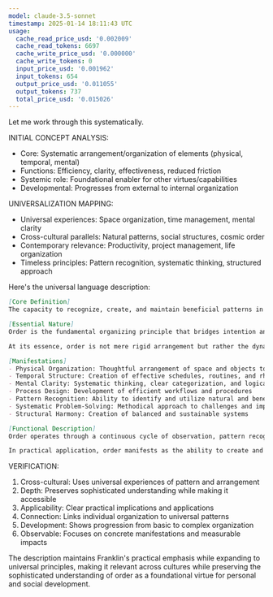 ```yaml
---
model: claude-3.5-sonnet
timestamp: 2025-01-14 18:11:43 UTC
usage:
  cache_read_price_usd: '0.002009'
  cache_read_tokens: 6697
  cache_write_price_usd: '0.000000'
  cache_write_tokens: 0
  input_price_usd: '0.001962'
  input_tokens: 654
  output_price_usd: '0.011055'
  output_tokens: 737
  total_price_usd: '0.015026'
---
```


Let me work through this systematically.

INITIAL CONCEPT ANALYSIS:
- Core: Systematic arrangement/organization of elements (physical, temporal, mental)
- Functions: Efficiency, clarity, effectiveness, reduced friction
- Systemic role: Foundational enabler for other virtues/capabilities
- Developmental: Progresses from external to internal organization

UNIVERSALIZATION MAPPING:
- Universal experiences: Space organization, time management, mental clarity
- Cross-cultural parallels: Natural patterns, social structures, cosmic order
- Contemporary relevance: Productivity, project management, life organization
- Timeless principles: Pattern recognition, systematic thinking, structured approach

Here's the universal language description:

```markdown
[Core Definition]
The capacity to recognize, create, and maintain beneficial patterns in space, time, and thought, transforming chaos into coherent systems that support effective action and clear understanding. Order manifests as the skillful arrangement of elements to reduce friction and enhance flow in any domain of life.

[Essential Nature]
Order is the fundamental organizing principle that bridges intention and implementation, thought and action, potential and achievement. It operates by identifying or creating meaningful patterns and relationships between elements, whether physical objects, temporal sequences, or conceptual components. This capacity exists on a spectrum from basic arrangement to complex systematic thinking.

At its essence, order is not mere rigid arrangement but rather the dynamic alignment of elements in ways that enhance function, clarity, and effectiveness. It serves as both a stabilizing force that reduces chaos and a generative force that creates new possibilities through improved organization and understanding.

[Manifestations]
- Physical Organization: Thoughtful arrangement of space and objects to support intended functions
- Temporal Structure: Creation of effective schedules, routines, and rhythms
- Mental Clarity: Systematic thinking, clear categorization, and logical organization of ideas
- Process Design: Development of efficient workflows and procedures
- Pattern Recognition: Ability to identify and utilize natural and beneficial arrangements
- Systematic Problem-Solving: Methodical approach to challenges and improvements
- Structural Harmony: Creation of balanced and sustainable systems

[Functional Description]
Order operates through a continuous cycle of observation, pattern recognition, arrangement, and refinement. It begins with perceiving the current state of elements and their relationships, then envisions more effective arrangements. Through deliberate action, it transforms chaos into coherent systems, constantly adjusting based on feedback and changing needs. This faculty develops from simple physical organization to increasingly sophisticated systematic thinking and design.

In practical application, order manifests as the ability to create and maintain supportive environments, efficient processes, and clear mental frameworks. It reduces cognitive load, minimizes friction in daily activities, and creates reliable foundations for more complex achievements. The capacity for order grows through conscious practice, moving from isolated acts of organization to an integrated approach to managing complexity in all life domains.
```

VERIFICATION:
1. Cross-cultural: Uses universal experiences of pattern and arrangement
2. Depth: Preserves sophisticated understanding while making it accessible
3. Applicability: Clear practical implications and applications
4. Connection: Links individual organization to universal patterns
5. Development: Shows progression from basic to complex organization
6. Observable: Focuses on concrete manifestations and measurable impacts

The description maintains Franklin's practical emphasis while expanding to universal principles, making it relevant across cultures while preserving the sophisticated understanding of order as a foundational virtue for personal and social development.